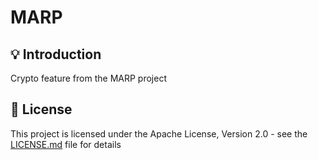 <h1>MARP</h1>

## 💡 Introduction
Crypto feature from the MARP project

## 📜 License

This project is licensed under the Apache License, Version 2.0 - see the [LICENSE.md](https://github.com/bogdanzurac/marp-feature-crypto/blob/main/LICENSE) file for details
